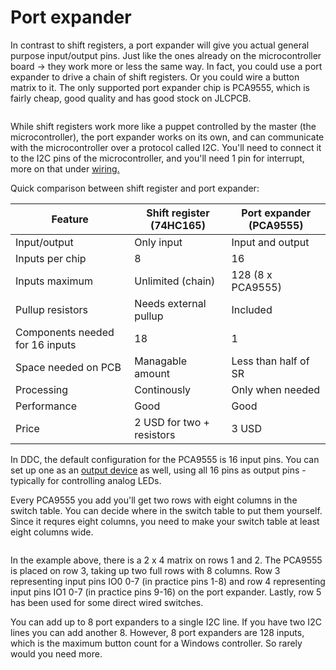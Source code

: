 # Port expander

In contrast to shift registers, a port expander will give you actual general purpose input/output pins. Just like the ones already on the microcontroller board -> they work more or less the same way. In fact, you could use a port expander to drive a chain of shift registers. Or you could wire a button matrix to it. The only supported port expander chip is PCA9555, which is fairly cheap, good quality and has good stock on JLCPCB.&#x20;

<figure><img src="../../.gitbook/assets/image (83).png" alt=""><figcaption></figcaption></figure>

While shift registers work more like a puppet controlled by the master (the microcontroller), the port expander works on its own, and can communicate with the microcontroller over a protocol called I2C. You'll need to connect it to the I2C pins of the microcontroller, and you'll need 1 pin for interrupt, more on that under [wiring.](../../2.-wiring/switch-inputs/port-expander.md)

Quick comparison between shift register and port expander:

| Feature                         | Shift register (74HC165)  | Port expander (PCA9555) |
| ------------------------------- | ------------------------- | ----------------------- |
| Input/output                    | Only input                | Input and output        |
| Inputs per chip                 | 8                         | 16                      |
| Inputs maximum                  | Unlimited (chain)         | 128 (8 x PCA9555)       |
| Pullup resistors                | Needs external pullup     | Included                |
| Components needed for 16 inputs | 18                        | 1                       |
| Space needed on PCB             | Managable amount          | Less than half of SR    |
| Processing                      | Continously               | Only when needed        |
| Performance                     | Good                      | Good                    |
| Price                           | 2 USD for two + resistors | 3 USD                   |

&#x20;

In DDC, the default configuration for the PCA9555 is 16 input pins. You can set up one as an [output device](../digital-outputs.md) as well, using all 16 pins as output pins - typically for controlling analog LEDs.&#x20;

Every PCA9555 you add you'll get two rows with eight columns in the switch table. You can decide where in the switch table to put them yourself. Since it requres eight columns, you need to make your switch table at least eight columns wide.&#x20;

<figure><img src="../../.gitbook/assets/image (89).png" alt=""><figcaption></figcaption></figure>

In the example above, there is a 2 x 4 matrix on rows 1 and 2. The PCA9555 is placed on row 3, taking up two full rows with 8 columns. Row 3 representing input pins IO0 0-7 (in practice pins 1-8) and row 4 representing input pins IO1 0-7 (in practice pins 9-16) on the port expander. Lastly, row 5 has been used for some direct wired switches.&#x20;

You can add up to 8 port expanders to a single I2C line. If you have two I2C lines you can add another 8. However, 8 port expanders are 128 inputs, which is the maximum button count for a Windows controller. So rarely would you need more.&#x20;
